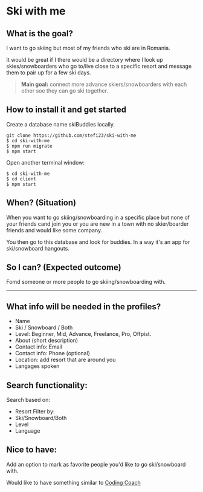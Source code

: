 # Ski with me

## What is the goal?

I want to go skiing but most of my friends who ski are in Romania.

It would be great if I there would be a directory where I look up skies/snowboarders who go to/live close to a specific resort and message them to pair up for a few ski days.

> **Main goal:** connect more advance skiers/snowboarders with each other soe they can go ski together.  


## How to install it and get started  

Create a database name skiBuddies locally.
```
git clone https://github.com/stefi23/ski-with-me
$ cd ski-with-me
$ npm run migrate  
$ npm start
```

Open another terminal window:
```
$ cd ski-with-me
$ cd client
$ npm start
```

## When? (Situation)

When you want to go skiing/snowboarding in a specific place but none of your friends cand join you or you are new in a town with no skier/boarder friends and would like some company.

You then go to this database and look for buddies. In a way it's an app for ski/snowboard hangouts.

## So I can? (Expected outcome)

Fomd someone or more people to go skiing/snowboarding with.

---

## What info will be needed in the profiles?

- Name
- Ski / Snowboard / Both
- Level: Beginner, Mid, Advance, Freelance, Pro, Offpist.
- About (short description)
- Contact info: Email
- Contact info: Phone (optional)
- Location: add resort that are around you
- Langages spoken

## Search functionality:

Search based on:

- Resort
  Filter by:
- Ski/Snowboard/Both
- Level
- Language

## Nice to have:

Add an option to mark as favorite people you'd like to go ski/snowboard with.

Would like to have something similar to [Coding Coach](https://mentors.codingcoach.io/)
